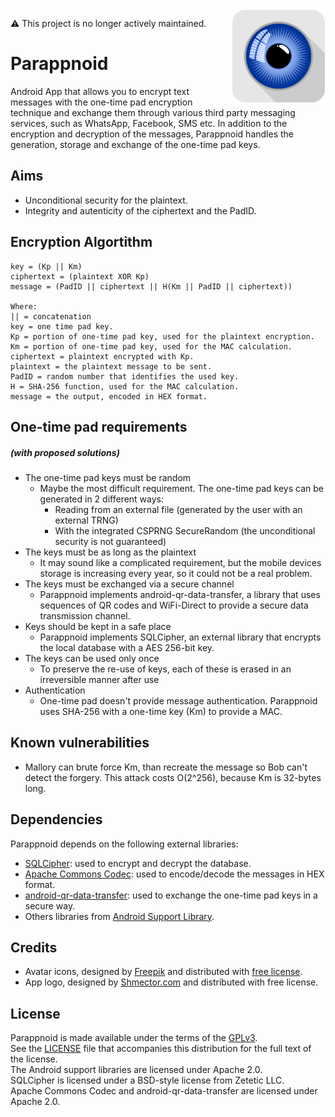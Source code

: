 <img align="right" src="parappnoid-logo.png"/>

⚠ This project is no longer actively maintained. 

# Parappnoid
Android App that allows you to encrypt text messages with the one-time pad encryption technique and exchange them through various third party messaging services, such as WhatsApp, Facebook, SMS etc. 
In addition to the encryption and decryption of the messages, Parappnoid handles the generation, storage and exchange of the one-time pad keys.

## Aims
- Unconditional security for the plaintext.
- Integrity and autenticity of the ciphertext and the PadID.

## Encryption Algortithm
```
key = (Kp || Km)
ciphertext = (plaintext XOR Kp)
message = (PadID || ciphertext || H(Km || PadID || ciphertext))

Where:
|| = concatenation
key = one time pad key.
Kp = portion of one-time pad key, used for the plaintext encryption.
Km = portion of one-time pad key, used for the MAC calculation.
ciphertext = plaintext encrypted with Kp.
plaintext = the plaintext message to be sent.
PadID = random number that identifies the used key.
H = SHA-256 function, used for the MAC calculation.
message = the output, encoded in HEX format.
```

## One-time pad requirements 
##### (with proposed solutions)
- The one-time pad keys must be random
    - Maybe the most difficult requirement. The one-time pad keys can be generated in 2 different ways:
        - Reading from an external file (generated by the user with an external TRNG)
        - With the integrated CSPRNG SecureRandom (the unconditional security is not guaranteed)
- The keys must be as long as the plaintext
    - It may sound like a complicated requirement, but the mobile devices storage is increasing every year, so it could not be a real problem.
- The keys must be exchanged via a secure channel
    - Parappnoid implements android-qr-data-transfer, a library that uses sequences of QR codes and WiFi-Direct to provide a secure data transmission channel.
- Keys should be kept in a safe place
    - Parappnoid implements SQLCipher, an external library that encrypts the local database with a AES 256-bit key.
- The keys can be used only once
    - To preserve the re-use of keys, each of these is erased in an irreversible manner after use
- Authentication
    - One-time pad doesn't provide message authentication. Parappnoid uses SHA-256 with a one-time key (Km) to provide a MAC.

## Known vulnerabilities
- Mallory can brute force Km, than recreate the message so Bob can't detect the forgery. This attack costs O(2^256), because Km is 32-bytes long.

## Dependencies
Parappnoid depends on the following external libraries:
* [SQLCipher](https://github.com/sqlcipher/android-database-sqlcipher): used to encrypt and decrypt the database.
* [Apache Commons Codec](https://commons.apache.org/proper/commons-codec/): used to encode/decode the messages in HEX format.
* [android-qr-data-transfer](https://github.com/prgpascal/android-qr-data-transfer): used to exchange the one-time pad keys in a secure way.
* Others libraries from [Android Support Library](http://developer.android.com/tools/support-library/index.html).

## Credits
* Avatar icons, designed by [Freepik](http://www.freepik.com/) and distributed with [free license](http://file005.flaticon.com/downloads/license/license.pdf).
* App logo, designed by [Shmector.com](http://shmector.com/) and distributed with free license.

## License
Parappnoid is made available under the terms of the [GPLv3](http://www.gnu.org/licenses/gpl-3.0.en.html).  
See the [LICENSE](LICENSE) file that accompanies this distribution for the full text of the license.  
The Android support libraries are licensed under Apache 2.0.  
SQLCipher is licensed under a BSD-style license from Zetetic LLC.  
Apache Commons Codec and android-qr-data-transfer are licensed under Apache 2.0.
